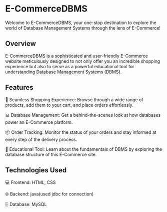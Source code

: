 # E-CommerceDBMS

Welcome to E-CommerceDBMS, your one-stop destination to explore the world of Database Management Systems through the lens of E-Commerce!

## Overview

E-CommerceDBMS is a sophisticated and user-friendly E-Commerce website meticulously designed to not only offer you an incredible shopping experience but also to serve as a powerful educational tool for understanding Database Management Systems (DBMS).

## Features

🛒 Seamless Shopping Experience: Browse through a wide range of products, add them to your cart, and place orders effortlessly.

📊 Database Management: Get a behind-the-scenes look at how databases power an E-Commerce platform.

📦 Order Tracking: Monitor the status of your orders and stay informed at every step of the delivery process.

📑 Educational Tool: Learn about the fundamentals of DBMS by exploring the database structure of this E-Commerce site.

## Technologies Used

💻 Frontend: HTML, CSS

🌐 Backend: java(used jdbc for connection)

🗄️ Database: MySQL

